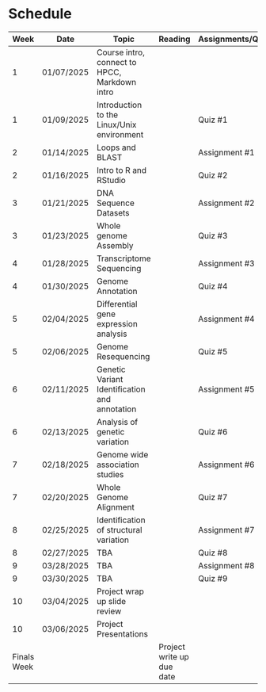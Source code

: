 # Schedule
| Week | Date | Topic | Reading  | Assignments/Quizes |
| ------------- | ------------  | ---------------------------------  | -------------  | -------------  |
|1|01/07/2025| Course intro, connect to HPCC, Markdown intro | | |
|1|01/09/2025| Introduction to the Linux/Unix environment | | Quiz #1 |
|2|01/14/2025| Loops and BLAST | | Assignment #1 |
|2|01/16/2025| Intro to R and RStudio | | Quiz #2 |
|3|01/21/2025| DNA Sequence Datasets | | Assignment #2 |
|3|01/23/2025| Whole genome Assembly | | Quiz #3 |
|4|01/28/2025| Transcriptome Sequencing | | Assignment #3 |
|4|01/30/2025| Genome Annotation | | Quiz #4 |
|5|02/04/2025| Differential gene expression analysis | | Assignment #4 |
|5|02/06/2025| Genome Resequencing | | Quiz #5 |
|6|02/11/2025| Genetic Variant Identification and annotation | | Assignment #5 |
|6|02/13/2025| Analysis of genetic variation  | | Quiz #6 |
|7|02/18/2025| Genome wide association studies  | | Assignment #6 |
|7|02/20/2025| Whole Genome Alignment  | | Quiz #7 |
|8|02/25/2025| Identification of structural variation | | Assignment #7 |
|8|02/27/2025| TBA | | Quiz #8 |
|9|03/28/2025| TBA | | Assignment #8 |
|9|03/30/2025| TBA | | Quiz #9 |
|10|03/04/2025| Project wrap up slide review | | |
|10|03/06/2025| Project Presentations | | |
|Finals Week| | | Project write up due date |
